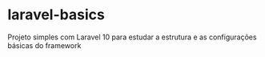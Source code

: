 # laravel-basics
Projeto simples com Laravel 10 para estudar a estrutura e as configurações básicas do framework
